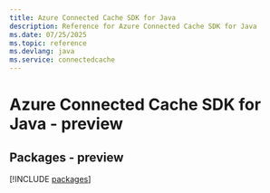 ```yaml
---
title: Azure Connected Cache SDK for Java
description: Reference for Azure Connected Cache SDK for Java
ms.date: 07/25/2025
ms.topic: reference
ms.devlang: java
ms.service: connectedcache
---
```

# Azure Connected Cache SDK for Java - preview
## Packages - preview
[!INCLUDE [packages](connected-cache-index.md)]